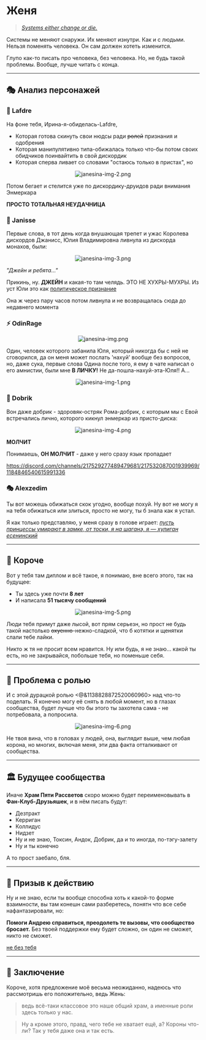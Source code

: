 # Женя

> *[Systems either change or die.](https://youtu.be/iKl0F640914?t=129)*

Системы не меняют снаружи. Их меняют изнутри. Как и с людьми. Нельзя поменять человека. Он сам должен хотеть изменится.

Глупо как-то писать про человека, без человека. Но, не будь такой проблемы.
Вообще, лучше читать с конца.

---

## 🎭 Анализ персонажей

### 👑 Lafdre
На фоне тебя, Ирина-я-обиделась-Lafdre,
- Которая готова скинуть свои нюдсы ради ~~ролей~~ признания и одобрения
- Которая манипулятивно типа-обижалась только что-бы потом своих обидчиков поинвайтить в свой дискордик
- Которая сперва ливает со словами "остаюсь только в пристах", но


<div align="center">

![janesina-img-2.png](../../../images/assets/janesina-img-2.png)

</div>



Потом бегает и стелится уже по дискордику-друидов ради внимания Энмеркара

**ПРОСТО ТОТАЛЬНАЯ НЕУДАЧНИЦА**

### 👸 Janisse
Первые слова, в тот день когда внушающая трепет и ужас Королева дискордов Джанисс, Юлия Владимировна ливнула из дискорда монахов, были:


<div align="center">

![janesina-img-3.png](../../../images/assets/janesina-img-3.png)

</div>



*"Джейн и ребята..."*

Прикинь, ну. **ДЖЕЙН** и какая-то там челядь.
ЭТО НЕ ХУХРЫ-МУХРЫ. Из уст Юли это как [политическое признание](https://ru.wikipedia.org/wiki/Международно-правовое_признание)

Она ж через пару часов потом ливнула и не возвращалась сюда до недавнего момента

### ⚡ OdinRage

<div align="center">

![janesina-img.png](../../../images/assets/janesina-img.png)

</div>



Один, человек которого забанила Юля, который никогда бы с ней не сговорился, да он меня может послать 'нахуй' вообще без вопросов, но, даже сука, первые слова Одина после того, я ему в чате написал о его амнистии, были мне **В ЛИЧКУ!** Не да-пошла-нахуй-эта-Юля!! А...


<div align="center">

![janesina-img-1.png](../../../images/assets/janesina-img-1.png)

</div>



### 🤡 Dobrik
Вон даже добрик - здоровяк-остряк Рома-добрик, с которым мы с Евой встречались лично, которого кикнул энмеркар из присто-диска:


<div align="center">

![janesina-img-4.png](../../../images/assets/janesina-img-4.png)

</div>



**МОЛЧИТ**

Понимаешь, **ОН МОЛЧИТ** - даже у него сразу язык пропадает

https://discord.com/channels/217529277489479681/217532087001939969/1184846540615991336

### 🎭 Alexzedim
Ты вот можешь обижаться скок угодно, вообще похуй. Ну вот не могу я на тебя обижаться или злиться, просто не могу, ты б знала как я устал.

Я как только представляю, у меня сразу в голове играет:
*[пусть принцессы умирают в замке, от тоски, я на шаганэ, я — хулиган есенинский](https://www.youtube.com/watch?v=b5YGwF0eVuA)*

---

## 💭 Короче

Вот у тебя там диплом и всё такое, я понимаю, вне всего этого, так на будущее:
- Ты здесь уже почти **8 лет**
- И написала **51 тысячу сообщений**


<div align="center">

![janesina-img-5.png](../../../images/assets/janesina-img-5.png)

</div>



Люди тебя примут даже лысой, вот прям серьезн, но прост не будь такой настолько ~~охуенно~~-нежно-сладкой, что б котятки и щенятки слали тебе лайки.

Никто ж тя не просит всем нравится. Ну или будь, я не знаю... какой ты есть, но не закрывайся, побольше тебя, но поменьше себя.

---

## 👑 Проблема с ролью

И с этой дурацкой ролью <@&1138828872520060960> над что-то поделать. Я конечно могу её снять в любой момент, но в глазах сообщества, будет лучше что бы этого ты захотела сама - не потребовала, а попросила.


<div align="center">

![janesina-img-6.png](../../../images/assets/janesina-img-6.png)

</div>



Не твоя вина, что в головах у людей, она, выглядит выше, чем любая корона, но многих, включая меня, эти два факта отталкивают от сообщества.

---

## 🏛️ Будущее сообщества

Иначе **Храм Пяти Рассветов** скоро можно будет переименовывать в **Фан-Клуб-Друзьяшек**, и в нём писать будут:
- Дезтракт
- Керриган  
- Коллидус
- Нидзет
- Ну и не знаю, Токсин, Андок, Добрик, да и то иногда, по-тэгу-залету
- Ну и ты конечно

А то прост заебало, бля.

---

## 🤝 Призыв к действию

Ну и не знаю, если ты вообще способна хоть к какой-то форме взаимности, вы там конешн сами разберетесь, понятн что все себе нафантазировали, но:

**Помоги Андрею справиться, преодолеть те вызовы, что сообщество бросает.** Без твоей поддержки ему будет сложно, он один не сможет, никто не сможет.

[не без тебя](https://youtu.be/LKZ7ygLTR0g?t=157)

---

## 💝 Заключение

Короче, хотя предложение моё весьма неожиданно, надеюсь что рассмотришь его положительно, ведь Жень:

> ведь всё-таки классовое это наше общий храм, а именные роли здесь только у нас.

>  Ну а кроме этого, правд, чего тебе не хватает ещё, а? Короны что-ли? Так у тебя даже она и так есть.


